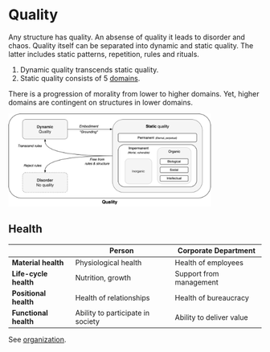 # Quality

Any structure has quality. An absense of quality it leads to disorder and chaos. Quality itself can be separated into dynamic and static quality. The latter includes static patterns, repetition, rules and rituals.

1. Dynamic quality transcends static quality.
2. Static quality consists of 5 [domains](#Domains).

There is a progression of morality from lower to higher domains. Yet, higher domains are contingent on structures in lower domains.



<img src="../img/worldview-quality.png" alt="worldview-quality" style="width:80%;" />





## Health

|                       | Person                            | Corporate Department     |
| --------------------- | --------------------------------- | ------------------------ |
| **Material health**   | Physiological health              | Health of employees      |
| **Life-cycle health** | Nutrition, growth                 | Support from management  |
| **Positional health** | Health of relationships           | Health of bureaucracy    |
| **Functional health** | Ability to participate in society | Ability to deliver value |

See [organization](../systems/system).
